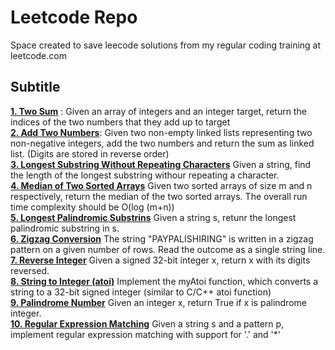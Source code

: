 # Leetcode Repo
Space created to save leecode solutions from my regular coding training at leetcode.com 


## Subtitle 
**[1. Two Sum](https://github.com/eflopezruiz/Leetcode/blob/1d883485c91dce246e005c4122665d9d4c56b702/Leetcode_solutions/1.Two_Sum.py)** : Given an array of integers and an integer target, return the indices of the two numbers that they add up to target <br>
**[2. Add Two Numbers](https://github.com/eflopezruiz/Leetcode/blob/222cee2474cddb7b129afac8c76c53f6e29645c6/Leetcode_solutions/2.Add_Two_Numbers.py)**: Given two non-empty linked lists representing two non-negative integers, add the two numbers and return the sum as linked list. (Digits are stored in reverse order) <br>
**[3. Longest Substring Without Repeating Characters](https://github.com/eflopezruiz/Leetcode/blob/832c8d5a92cf9c22085a5e8cb53db08a1938fec5/Leetcode_solutions/3.Longest_Substring.py)** Given a string, find the length of the longest substring withour repeating a character.<br> 
**[4. Median of Two Sorted Arrays](https://github.com/eflopezruiz/Leetcode/blob/0c755a362650e983c5b23c68f2886eb509211964/Leetcode_solutions/4.Median_Of_Sorted.py)** Given two sorted arrays of size m and n respectively, return the median of the two sorted arrays. The overall run time complexity should be O(log (m+n)) <br>
**[5. Longest Palindromic Substrins](https://github.com/eflopezruiz/Leetcode/blob/c89f816633aa8049673fe6fb505fec790baacfc0/Leetcode_solutions/5.Longest_PalindromicSub.py)** Given a string s, retunr the longest palindromic substring in s. <br>
**[6. Zigzag Conversion](https://github.com/eflopezruiz/Leetcode/blob/e3313e06f4b8f6ddfa7c1ae80a68a56b4c601c1b/Leetcode_solutions/6.Zigzag_conversion.py)** The string "PAYPALISHIRING" is written in a zigzag pattern on a given number of rows. Read the outcome as a single string line. <br>
**[7. Reverse Integer](https://github.com/eflopezruiz/Leetcode/blob/292407bc6b75a28d3bf8e1bbdd39101dd02a63f6/Leetcode_solutions/7.Reverse_Integer.py)** Given a signed 32-bit integer x, return x with its digits reversed. <br>
**[8. String to Integer (atoi)](https://github.com/eflopezruiz/Leetcode/blob/9826bf485f31c26f7f91acde2780dc820d3f9595/Leetcode_solutions/8.String_to_Integer.py)** Implement the myAtoi function, which converts a string to a 32-bit signed integer (similar to C/C++ atoi function)<br>
**[9. Palindrome Number](https://github.com/eflopezruiz/Leetcode/blob/cd4a95a4b316a39794cb64f1da0ea9964afcfc0d/Leetcode_solutions/9.Palindrome_number.py)** Given an integer x, return True if x is palindrome integer. <br>
**[10. Regular Expression Matching](https://github.com/eflopezruiz/Leetcode/blob/703fef0ae0aae4446d8443ae0283ec03a628a9e4/Leetcode_solutions/10.Regular_ExpressionMatching.py)** Given a string s and a pattern p, implement regular expression matching with support for '.' and '*' <br>
